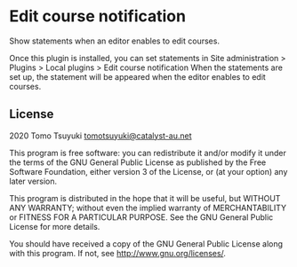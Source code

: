 # Edit course notification #

Show statements when an editor enables to edit courses.

Once this plugin is installed, you can set statements in Site administration > Plugins > Local plugins > Edit course notification
When the statements are set up, the statement will be appeared when the editor enables to edit courses.

## License ##

2020 Tomo Tsuyuki <tomotsuyuki@catalyst-au.net>

This program is free software: you can redistribute it and/or modify it under
the terms of the GNU General Public License as published by the Free Software
Foundation, either version 3 of the License, or (at your option) any later
version.

This program is distributed in the hope that it will be useful, but WITHOUT ANY
WARRANTY; without even the implied warranty of MERCHANTABILITY or FITNESS FOR A
PARTICULAR PURPOSE.  See the GNU General Public License for more details.

You should have received a copy of the GNU General Public License along with
this program.  If not, see <http://www.gnu.org/licenses/>.
